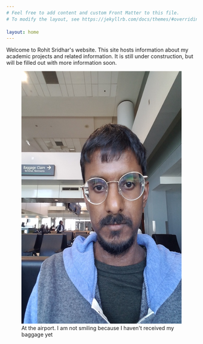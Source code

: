 ```yaml
---
# Feel free to add content and custom Front Matter to this file.
# To modify the layout, see https://jekyllrb.com/docs/themes/#overriding-theme-defaults

layout: home
---
```


Welcome to Rohit Sridhar's website. This site hosts information about my academic projects and related information.
It is still under construction, but will be filled out with more information soon.

<figure>
<img src='./assets/at_airport.jpeg' alt='Picture of me at the airport' width='500' height='667' />
<figcaption>At the airport. I am not smiling because I haven't received my baggage yet</figcaption>
</figure>
